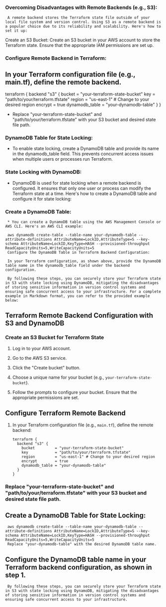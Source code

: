 
### Overcoming Disadvantages with Remote Backends (e.g., S3):

     A remote backend stores the Terraform state file outside of your local file system and version control. Using S3 as a remote backend is a popular choice due to its reliability and scalability. Here's how to set it up:

Create an S3 Bucket: Create an S3 bucket in your AWS account to store the Terraform state. Ensure that the appropriate IAM permissions are set up.

### Configure Remote Backend in Terraform:

## In your Terraform configuration file (e.g., main.tf), define the remote backend.

terraform {
  backend "s3" {
    bucket         = "your-terraform-state-bucket"
    key            = "path/to/your/terraform.tfstate"
    region         = "us-east-1" # Change to your desired region
    encrypt        = true
    dynamodb_table = "your-dynamodb-table"
  }
}

* Replace "your-terraform-state-bucket" and "path/to/your/terraform.tfstate" with your S3 bucket and desired state file path.

### DynamoDB Table for State Locking:

* To enable state locking, create a DynamoDB table and provide its name in the dynamodb_table field. This prevents concurrent access issues when multiple users or processes run Terraform.

### State Locking with DynamoDB:

* DynamoDB is used for state locking when a remote backend is configured. It ensures that only one user or process can modify the Terraform state at a time. Here's how to create a DynamoDB table and configure it for state locking:

### Create a DynamoDB Table:

     * You can create a DynamoDB table using the AWS Management Console or AWS CLI. Here's an AWS CLI example:

     aws dynamodb create-table --table-name your-dynamodb-table --attribute-definitions AttributeName=LockID,AttributeType=S --key-schema AttributeName=LockID,KeyType=HASH --provisioned-throughput ReadCapacityUnits=5,WriteCapacityUnits=5
     Configure the DynamoDB Table in Terraform Backend Configuration:
     
     In your Terraform configuration, as shown above, provide the DynamoDB table name in the dynamodb_table field under the backend configuration.
     
     By following these steps, you can securely store your Terraform state in S3 with state locking using DynamoDB, mitigating the disadvantages of storing sensitive information in version control systems and ensuring safe concurrent access to your infrastructure. For a complete example in Markdown format, you can refer to the provided example below:

## Terraform Remote Backend Configuration with S3 and DynamoDB

### Create an S3 Bucket for Terraform State

1. Log in to your AWS account.

2. Go to the AWS S3 service.

3. Click the "Create bucket" button.

4. Choose a unique name for your bucket (e.g., `your-terraform-state-bucket`).

5. Follow the prompts to configure your bucket. Ensure that the appropriate permissions are set.

## Configure Terraform Remote Backend

1. In your Terraform configuration file (e.g., `main.tf`), define the remote backend:

   ```hcl
   terraform {
     backend "s3" {
       bucket         = "your-terraform-state-bucket"
       key            = "path/to/your/terraform.tfstate"
       region         = "us-east-1" # Change to your desired region
       encrypt        = true
       dynamodb_table = "your-dynamodb-table"
     }
   }
   
### Replace "your-terraform-state-bucket" and "path/to/your/terraform.tfstate" with your S3 bucket and desired state file path.

## Create a DynamoDB Table for State Locking:

     aws dynamodb create-table --table-name your-dynamodb-table --attribute-definitions AttributeName=LockID,AttributeType=S --key-schema AttributeName=LockID,KeyType=HASH --provisioned-throughput ReadCapacityUnits=5,WriteCapacityUnits=5
     Replace "your-dynamodb-table" with the desired DynamoDB table name.

## Configure the DynamoDB table name in your Terraform backend configuration, as shown in step 1.

     By following these steps, you can securely store your Terraform state in S3 with state locking using DynamoDB, mitigating the disadvantages of storing sensitive information in version control systems and ensuring safe concurrent access to your infrastructure.



